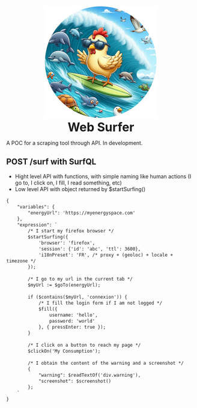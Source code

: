 <p align="center">
    <img height="300" src="https://raw.githubusercontent.com/gallolabs/bobot/main/logo_w300.jpeg">
  <br/><font size=6><strong>Web Surfer</strong></font>
</p>

A POC for a scraping tool through API. In development.

## POST /surf with SurfQL

- Hight level API with functions, with simple naming like human actions (I go to, I click on, I fill, I read something, etc)
- Low level API with object returned by $startSurfing()

```application/json
{
    "variables": {
        "energyUrl": 'https://myenergyspace.com'
    },
    "expression": `
        /* I start my firefox browser */
        $startSurfing({
            'browser': 'firefox',
            'session': {'id': 'abc', 'ttl': 3600},
            'i18nPreset': 'FR', /* proxy + (geoloc) + locale + timezone */
        });

        /* I go to my url in the current tab */
        $myUrl := $goTo(energyUrl);

        if ($contains($myUrl, 'connexion')) {
            /* I fill the login form if I am not logged */
            $fill({
                username: 'hello',
                password: 'world'
            }, { pressEnter: true });
        }

        /* I click on a button to reach my page */
        $clickOn('My Consumption');

        /* I obtain the content of the warning and a screenshot */
        {
            "warning": $readTextOf('div.warning'),
            "screenshot": $screenshot()
        };
    `
}
```
